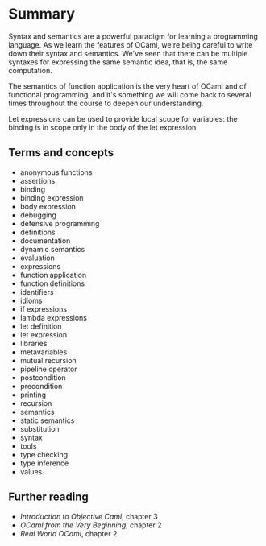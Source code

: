 # Summary

Syntax and semantics are a powerful paradigm for learning a programming
language.  As we learn the features of OCaml, we're being careful to write
down their syntax and semantics.  We've seen that there can be multiple
syntaxes for expressing the same semantic idea, that is, the same computation.

The semantics of function application is the very heart of OCaml and of
functional programming, and it's something we will come back to several
times throughout the course to deepen our understanding.

Let expressions can be used to provide local scope for variables: the
binding is in scope only in the body of the let expression.  

## Terms and concepts

* anonymous functions
* assertions
* binding
* binding expression
* body expression
* debugging
* defensive programming
* definitions
* documentation
* dynamic semantics
* evaluation
* expressions
* function application
* function definitions
* identifiers
* idioms
* if expressions
* lambda expressions
* let definition
* let expression
* libraries
* metavariables
* mutual recursion
* pipeline operator
* postcondition
* precondition
* printing
* recursion
* semantics
* static semantics
* substitution
* syntax
* tools
* type checking 
* type inference
* values

## Further reading

* *Introduction to Objective Caml*, chapter 3
* *OCaml from the Very Beginning*, chapter 2
* *Real World OCaml*, chapter 2
